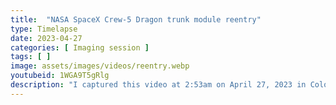 ```yaml
---
title:  "NASA SpaceX Crew-5 Dragon trunk module reentry"
type: Timelapse
date: 2023-04-27
categories: [ Imaging session ]
tags: [ ]
image: assets/images/videos/reentry.webp
youtubeid: 1WGA9T5gRlg
description: "I captured this video at 2:53am on April 27, 2023 in Colorado Springs. On March 12, 2023 the joint NASA and SpaceX Crew-5 Dragon mission jettisoned a cylinder for storage called the 'trunk' before return to Earth. This video shows the trunk breaking up on an uncontrolled re-entry a month later."
---
```


